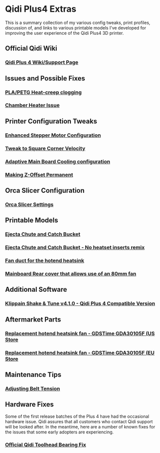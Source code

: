 # Qidi Plus4 Extras

This is a summary collection of my various config tweaks, print profiles, discussion of,
and links to various printable models I've developed for improving the user experience
of the Qidi Plus4 3D printer.


## Official Qidi Wiki

### [Qidi Plus 4 Wiki/Support Page](https://wiki.qidi3d.com/en/PLUS4)


## Issues and Possible Fixes

### [PLA/PETG Heat-creep clogging](https://github.com/stew675/qidi-plus4-extras/tree/main/content/nozzle-clogging-tips)

### [Chamber Heater Issue](https://github.com/stew675/qidi-plus4-extras/tree/main/content/chamber-heater-issue)


## Printer Configuration Tweaks

### [Enhanced Stepper Motor Configuration](https://github.com/stew675/qidi-plus4-extras/tree/main/content/stepper-motor-tweaks)

### [Tweak to Square Corner Velocity](https://github.com/stew675/qidi-plus4-extras/tree/main/content/square-corner-velocity)

### [Adaptive Main Board Cooling configuration](https://github.com/stew675/qidi-plus4-extras/tree/main/content/adaptive-main-board-cooling)

### [Making Z-Offset Permanent](https://github.com/stew675/qidi-plus4-extras/tree/main/content/making-z-offset-permanent)


## Orca Slicer Configuration

### [Orca Slicer Settings](https://github.com/stew675/qidi-plus4-extras/tree/main/content/orca-slicer-settings)


## Printable Models

### [Ejecta Chute and Catch Bucket](https://www.thingiverse.com/thing:6789666)

### [Ejecta Chute and Catch Bucket - No heatset inserts remix](https://www.thingiverse.com/thing:6794632)

### [Fan duct for the hotend heatsink](https://www.thingiverse.com/thing:6782612)

### [Mainboard Rear cover that allows use of an 80mm fan](https://www.thingiverse.com/thing:6787302)


## Additional Software

### [Klippain Shake & Tune v4.1.0 - Qidi Plus 4 Compatible Version](https://github.com/stew675/klippain-shaketune-for-qidi-plus4)


## Aftermarket Parts

### [Replacement hotend heatsink fan - GDSTime GDA30105F (US Store](https://west3d.com/products/gdstime-dc-24v-30x30x10-axial-fan-24v-gda30105f-dual-ball-bearing-1200rpm-1w-06a-xh2-54)

### [Replacement hotend heatsink fan - GDSTime GDA30105F (EU Store](https://www.hotend.eu/p/gdstime-axial-fan-sleeve-3010-24v)


## Maintenance Tips

### [Adjusting Belt Tension](https://github.com/stew675/qidi-plus4-extras/tree/main/content/adjusting-belt-tension)


## Hardware Fixes

Some of the first release batches of the Plus 4 have had the occasional hardware issue.
Qidi assures that all customers who contact Qidi support will be looked after.
In the meantime, here are a number of known fixes for the issues that some early adopters are experiencing.

### [Official Qidi Toolhead Bearing Fix](https://drive.google.com/drive/folders/1O0PR0vbxy0Tv7vgcNma1JERQyz9Ir3xW)



